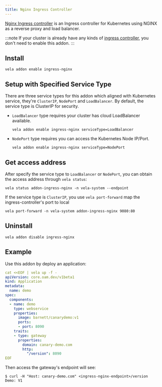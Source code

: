 ```yaml
---
title: Nginx Ingress Controller
---
```



[Nginx Ingress controller](https://kubernetes.github.io/ingress-nginx/) is an Ingress controller for Kubernetes using NGINX as a reverse proxy and load balancer.

:::note
If your cluster is already have any kinds of [ingress controller](https://kubernetes.io/docs/concepts/services-networking/ingress-controllers/), you don't need to enable this addon.
:::

## Install

```shell
vela addon enable ingress-nginx
```

## Setup with Specified Service Type

There are three service types for this addon which aligned with Kubernetes service, they're `ClusterIP`, `NodePort` and `LoadBalancer`.
By default, the service type is ClusterIP for security.

- `LoadBalancer` type requires your cluster has cloud LoadBalancer available.
    ```shell script
    vela addon enable ingress-nginx serviceType=LoadBalancer
    ```
- `NodePort` type requires you can access the Kubernetes Node IP/Port.
    ```shell script
    vela addon enable ingress-nginx serviceType=NodePort
    ```

## Get access address 

After specify the service type to `LoadBalancer` or `NodePort`, you can obtain the access address through `vela status`:

```shell
vela status addon-ingress-nginx -n vela-system --endpoint
```

If the service type is `ClusterIP`, you use `vela port-forward` map the ingress-controller's port to local

```shell
vela port-forward -n vela-system addon-ingress-nginx 9080:80
```

## Uninstall

```shell
vela addon disable ingress-nginx
```

## Example

Use this addon by deploy an application:

```yaml
cat <<EOF | vela up -f -
apiVersion: core.oam.dev/v1beta1
kind: Application
metadata:
  name: demo
spec:
  components:
  - name: demo
    type: webservice
    properties:
      image: barnett/canarydemo:v1
      ports:
      - port: 8090
    traits:
    - type: gateway
      properties:
        domain: canary-demo.com
        http:
          "/version": 8090
EOF
```

Then access the gateway's endpoint will see:

```shell
$ curl -H "Host: canary-demo.com" <ingress-nginx-endpoint>/version
Demo: V1
```